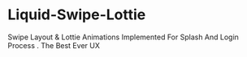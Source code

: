 # Liquid-Swipe-Lottie
Swipe Layout & Lottie Animations Implemented For Splash And Login Process . The Best Ever UX
